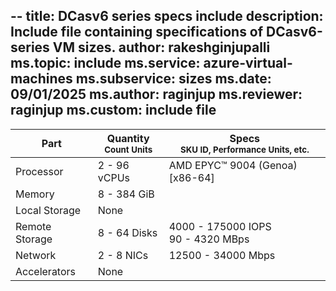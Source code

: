 --
title: DCasv6 series specs include
description: Include file containing specifications of DCasv6-series VM sizes.
author: rakeshginjupalli
ms.topic: include
ms.service: azure-virtual-machines
ms.subservice: sizes
ms.date: 09/01/2025
ms.author: raginjup
ms.reviewer: raginjup
ms.custom: include file
---
| Part | Quantity <br><sup>Count Units | Specs <br><sup>SKU ID, Performance Units, etc.  |
|---|---|---|
| Processor      | 2 - 96 vCPUs       |     AMD EPYC™ 9004 (Genoa) [x86-64]                               |
| Memory         | 8 - 384 GiB          |                                  |
| Local Storage  | None           |                                |
| Remote Storage | 8 - 64 Disks    | 4000 - 175000 IOPS <br>90 - 4320 MBps   |
| Network        | 2 - 8 NICs          | 12500 - 34000 Mbps                  |
| Accelerators   | None              |                                   |
